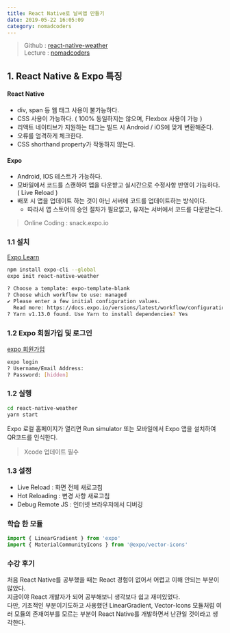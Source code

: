 ```yaml
---
title: React Native로 날씨앱 만들기
date: 2019-05-22 16:05:09
category: nomadcoders
---
```


> Github : [react-native-weather](https://github.com/minhyeong-jang/react-native-weather)  
> Lecture : [nomadcoders](https://academy.nomadcoders.co/p/fucking-react-native-apps?ref=map)

## 1. React Native & Expo 특징

#### React Native

- div, span 등 웹 태그 사용이 불가능하다.
- CSS 사용이 가능하다. ( 100% 동일하지는 않으며, Flexbox 사용이 가능 )
- 리액트 네이티브가 지원하는 태그는 빌드 시 Android / iOS에 맞게 변환해준다.
- 오류를 엄격하게 체크한다.
- CSS shorthand property가 작동하지 않는다.

#### Expo

- Android, IOS 테스트가 가능하다.
- 모바일에서 코드를 스캔하여 앱을 다운받고 실시간으로 수정사항 반영이 가능하다. ( Live Reload )
- 배포 시 앱을 업데이트 하는 것이 아닌 서버에 코드를 업데이트하는 방식이다.
  - 따라서 앱 스토어의 승인 절차가 필요없고, 유저는 서버에서 코드를 다운받는다.

> Online Coding : snack.expo.io

### 1.1 설치

[Expo Learn](https://expo.io/learn)

```bash
npm install expo-cli --global
expo init react-native-weather

? Choose a template: expo-template-blank
? Choose which workflow to use: managed
✔ Please enter a few initial configuration values.
  Read more: https://docs.expo.io/versions/latest/workflow/configuration · 100% completed
? Yarn v1.13.0 found. Use Yarn to install dependencies? Yes
```

### 1.2 Expo 회원가입 및 로그인

[expo 회원가입](https://expo.io/signup)

```bash
expo login
? Username/Email Address:
? Password: [hidden]
```

### 1.2 실행

```bash
cd react-native-weather
yarn start
```

Expo 로컬 홈페이지가 열리면 Run simulator 또는 모바일에서 Expo 앱을 설치하여 QR코드를 인식한다.

> Xcode 업데이트 필수

### 1.3 설정

- Live Reload : 화면 전체 새로고침
- Hot Reloading : 변경 사항 새로고침
- Debug Remote JS : 인터넷 브라우저에서 디버깅

### 학습 한 모듈

```js
import { LinearGradient } from 'expo'
import { MaterialCommunityIcons } from '@expo/vector-icons'
```

### 수강 후기

처음 React Native를 공부했을 때는 React 경험이 없어서 어렵고 이해 안되는 부분이 많았다.  
지금이야 React 개발자가 되어 공부해보니 생각보다 쉽고 재미있었다.  
다만, 기초적인 부분이기도하고 사용했던 LinearGradient, Vector-Icons 모듈처럼 여러 모듈의 존재여부를 모르는 부분이 React Native를 개발하면서 난관일 것이라고 생각한다.
